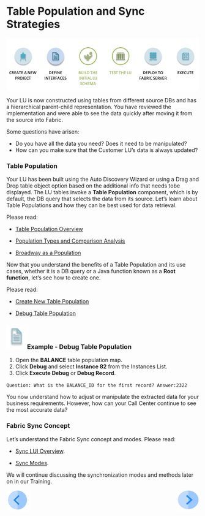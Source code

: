 # Table Population and Sync Strategies

![](/academy/Training_Level_1/03_fabric_basic_LU/images/fabric_main_flow_06.png)              

Your LU is now constructed using tables from different source DBs and has a hierarchical parent-child representation. You have reviewed the implementation and were able to see the data quickly after moving it from the source into Fabric. 

Some questions have arisen:

- Do you have all the data you need? Does it need to be manipulated? 
- How can you make sure that the Customer LU’s data is always updated? 

### Table Population 

Your LU has been built using the Auto Discovery Wizard or using a Drag and Drop table object option based on the additional info that needs tobe displayed. The LU tables invoke a **Table Population** component, which is by default, the DB query that selects the data from its source. Let’s learn about Table Populations and how they can be best used for data retrieval. 

Please read:

-  [Table Population Overview](/articles/07_table_population/01_table_population_overview.md)

-  [Population Types and Comparison Analysis](/articles/07_table_population/02_source_object_types.md)

-  [Broadway as a Population](/articles/14_table_population_based_Broadway.md)

Now that you understand the benefits of a Table Population and its use cases, whether it is a DB query or a Java function known as a **Root function**, let’s see how to create one. 

Please read:

-  [Create New Table Population](/articles/07_table_population/03_creating_a_new_table_population.md)

-  [Debug Table Population](/articles/13_LUDB_viewer_and_studio_debug_capabilities/03_debug_table_population.md) 

 

### ![](/academy/Training_Level_1/03_fabric_basic_LU/images/example.png)Example - Debug Table Population

1. Open the **BALANCE** table population map.
2. Click **Debug** and select **Instance 82** from the Instances List. 
3. Click **Execute Debug** or **Debug Record**.

`Question: What is the BALANCE_ID for the first record? Answer:2322`

 

You now understand how to adjust or manipulate the extracted data for your business requirements. However, how can your Call Center continue to see the most accurate data? 

### Fabric Sync Concept

Let’s understand the Fabric Sync concept and modes. Please read:

-  [Sync LUI Overview](/articles/14_sync_LU_instance/01_sync_LUI_overview.md).

-  [Sync Modes](/articles/14_sync_LU_instance/02_sync_modes.md).

We will continue discussing the synchronization modes and methods later on in our Training. 


[![Previous](/articles/images/Previous.png)](/academy/Training_Level_1/03_fabric_basic_LU/09_LU_flow_solutions.md)[<img align="right" width="60" height="54" src="/articles/images/Next.png">](/academy/Training_Level_1/03_fabric_basic_LU/11_table_pop_exercises.md)


 

 





